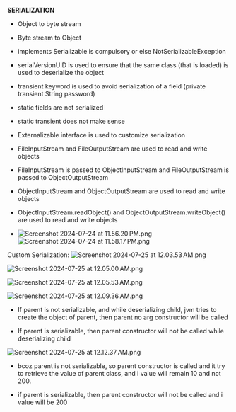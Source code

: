 **SERIALIZATION**

- Object to byte stream
- Byte stream to Object

- implements Serializable is compulsory or else NotSerializableException
- serialVersionUID is used to ensure that the same class (that is loaded) is used to deserialize the object
- transient keyword is used to avoid serialization of a field (private transient String password)
- static fields are not serialized
- static transient does not make sense
- Externalizable interface is used to customize serialization
- FileInputStream and FileOutputStream are used to read and write objects
- FileInputStream is passed to ObjectInputStream and FileOutputStream is passed to ObjectOutputStream
- ObjectInputStream and ObjectOutputStream are used to read and write objects
- ObjectInputStream.readObject() and ObjectOutputStream.writeObject() are used to read and write objects

- ![Screenshot 2024-07-24 at 11.56.20 PM.png](images%2FScreenshot%202024-07-24%20at%2011.56.20%E2%80%AFPM.png)
![Screenshot 2024-07-24 at 11.58.17 PM.png](images%2FScreenshot%202024-07-24%20at%2011.58.17%E2%80%AFPM.png)

Custom Serialization:
![Screenshot 2024-07-25 at 12.03.53 AM.png](images%2FScreenshot%202024-07-25%20at%2012.03.53%E2%80%AFAM.png)

![Screenshot 2024-07-25 at 12.05.00 AM.png](images%2FScreenshot%202024-07-25%20at%2012.05.00%E2%80%AFAM.png)

![Screenshot 2024-07-25 at 12.05.53 AM.png](images%2FScreenshot%202024-07-25%20at%2012.05.53%E2%80%AFAM.png)

![Screenshot 2024-07-25 at 12.09.36 AM.png](images%2FScreenshot%202024-07-25%20at%2012.09.36%E2%80%AFAM.png)
 
- If parent is not serializable, and while deserializing child, jvm tries to create the object of parent, then parent no arg constructor will be called

- If parent is serializable, then parent constructor will not be called while deserializing child

![Screenshot 2024-07-25 at 12.12.37 AM.png](images%2FScreenshot%202024-07-25%20at%2012.12.37%E2%80%AFAM.png)
- bcoz parent is not serializable, so parent constructor is called and it try to retrieve the value of parent class, and i value will remain 10 and not 200.

- if parent is serializable, then parent constructor will not be called and i value will be 200


